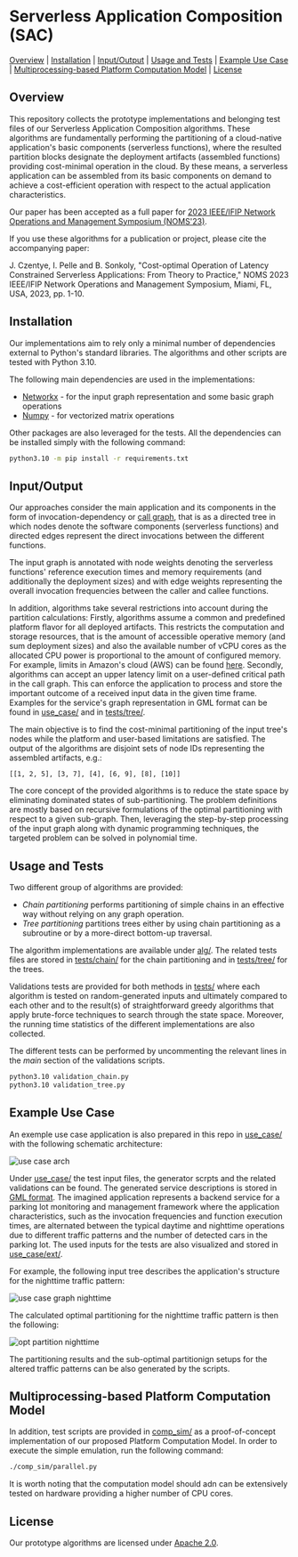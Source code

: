 # Serverless Application Composition (SAC)

[Overview](#overview) | [Installation](#installation) | [Input/Output](#inputoutput) | [Usage and Tests](#usage-and-tests) | 
[Example Use Case](#example-use-case) | [Multiprocessing-based Platform Computation Model](#multiprocessing-based-platform-computation-model) | [License](#license)


## Overview

This repository collects the prototype implementations and belonging test files of our Serverless Application Composition algorithms.
These algorithms are fundamentally performing the partitioning of a cloud-native application's basic components (serverless functions),
where the resulted partition blocks designate the deployment artifacts (assembled functions) providing cost-minimal operation in the cloud.
By these means, a serverless application can be assembled from its basic components on demand to achieve a cost-efficient operation with
respect to the actual application characteristics.

Our paper has been accepted as a full paper for [2023 IEEE/IFIP Network Operations and Management Symposium (NOMS'23)](https://noms2023.ieee-noms.org/).

If you use these algorithms for a publication or project, please cite the accompanying paper:

J. Czentye, I. Pelle and B. Sonkoly, "Cost-optimal Operation of Latency Constrained Serverless Applications: From Theory to Practice," NOMS 2023 IEEE/IFIP Network Operations and Management Symposium, Miami, FL, USA, 2023, pp. 1-10.


## Installation

Our implementations aim to rely only a minimal number of dependencies external to Python's standard libraries. 
The algorithms and other scripts are tested with Python 3.10.

The following main dependencies are used in the implementations:

*  [Networkx](https://networkx.org/) - for the input graph representation and some basic graph operations 
*  [Numpy](https://numpy.org/) - for vectorized matrix operations

Other packages are also leveraged for the tests. 
All the dependencies can be installed simply with the following command:

```sh
python3.10 -m pip install -r requirements.txt
```


## Input/Output

Our approaches consider the main application and its components in the form of invocation-dependency or [call graph](https://en.wikipedia.org/wiki/Call_graph), that is as a directed tree in which nodes denote the software components (serverless functions) and directed edges 
represent the direct invocations between the different functions.

The input graph is annotated with node weights denoting the serverless functions' reference execution times and memory requirements 
(and additionally the deployment sizes) and with edge weights representing the overall invocation frequencies between the caller and
callee functions.

In addition, algorithms take several restrictions into account during the partition calculations:
Firstly, algorithms assume a common and predefined platform flavor for all deployed artifacts. This restricts the computation and 
storage resources, that is the amount of accessible operative memory (and sum deployment sizes) and also the available number of vCPU
cores as the allocated CPU power is proportional to the amount of configured memory. For example, limits in Amazon's cloud (AWS) can be found
[here](https://docs.aws.amazon.com/lambda/latest/dg/gettingstarted-limits.html).
Secondly, algorithms can accept an upper latency limit on a user-defined critical path in the call graph. This can enforce the application
to process and store the important outcome of a received input data in the given time frame.
Examples for the service's graph representation in GML format can be found in [use_case/](use_case/) and in [tests/tree/](tests/tree/).

The main objective is to find the cost-minimal partitioning of the input tree's nodes while the platform and user-based limitations are satisfied.
The output of the algorithms are disjoint sets of node IDs representing the assembled artifacts, e.g.:

```
[[1, 2, 5], [3, 7], [4], [6, 9], [8], [10]]
```

The core concept of the provided algorithms is to reduce the state space by eliminating dominated states of sub-partitioning.
The problem definitions are mostly based on recursive formulations of the optimal partitioning with respect to a given sub-graph.
Then, leveraging the step-by-step processing of the input graph along with dynamic programming techniques, the targeted problem can be
solved in polynomial time.


## Usage and Tests

Two different group of algorithms are provided:
*  _Chain partitioning_ performs partitioning of simple chains in an effective way without relying on any graph operation.
*  _Tree partitioning_ partitions trees either by using chain partitioning as a subroutine or by a more-direct bottom-up traversal.

The algorithm implementations are available under [alg/](alg).
The related tests files are stored in [tests/chain/](tests/chain/) for the chain partitioning and in [tests/tree/](tests/tree/)
for the trees.

Validations tests are provided for both methods in [tests/](tests/) where each algorithm is tested on random-generated inputs and 
ultimately compared to each other and to the result(s) of straightforward greedy algorithms that apply brute-force techniques to 
search through the state space.
Moreover, the running time statistics of the different implementations are also collected.

The different tests can be performed by uncommenting the relevant lines in the _main_ section of the validations scripts.

```sh
python3.10 validation_chain.py
python3.10 validation_tree.py
```


## Example Use Case

An exemple use case application is also prepared in this repo in [use_case/](use_case/) with the following schematic architecture:

![use case arch](use_case/ext/use_case_arch.png)

Under [use_case/](use_case/) the test input files, the generator scrpts and the related validations can be found.
The generated service descriptions is stored in [GML format](https://networkx.org/documentation/stable/reference/readwrite/gml.html).
The imagined application represents a backend service for a parking lot monitoring and management framework where the application
characteristics, such as the invocation frequencies and function execution times, are alternated between the typical daytime and 
nighttime operations due to different traffic patterns and the number of detected cars in the parking lot.
The used inputs for the tests are also visualized and stored in [use_case/ext/](use_case/ext/). 

For example, the following input tree describes the application's structure for the nighttime traffic pattern:

![use case graph nighttime](use_case/ext/nighttime.png)

The calculated optimal partitioning for the nighttime traffic pattern is then the following:

![opt partition nighttime](use_case/ext/nighttime_opt_part.png)

The partitioning results and the sub-optimal partitionign setups for the altered traffic patterns can be also generated by the scripts.


## Multiprocessing-based Platform Computation Model

In addition, test scripts are provided in [comp_sim/](comp_sim/) as a proof-of-concept implementation of our proposed Platform Computation Model.
In order to execute the simple emulation, run the following command:

```sh
./comp_sim/parallel.py
```

It is worth noting that the computation model should adn can be extensively tested on hardware providing a higher number of CPU cores.



## License

Our prototype algorithms are licensed under [Apache 2.0](LICENSE).
